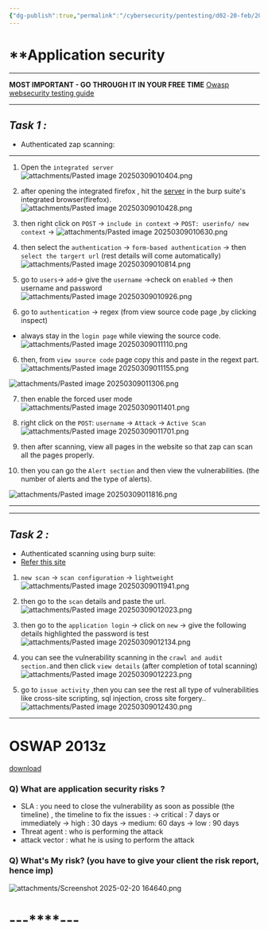 ```yaml
---
{"dg-publish":true,"permalink":"/cybersecurity/pentesting/d02-20-feb/20-feb-thursday/"}
---
```


# **Application security

---

**MOST IMPORTANT - GO THROUGH IT IN YOUR FREE TIME**
[Owasp websecurity testing guide](https://owasp.org/www-project-web-security-testing-guide/v42/)

---
## *Task 1 :*
- Authenticated zap scanning:

---

1. Open the `integrated server`
   ![attachments/Pasted image 20250309010404.png](/img/user/Cybersecurity/Pentesting/D02_20%20Feb/attachments/Pasted%20image%2020250309010404.png)

2. after opening the integrated firefox , hit the [server](http://testphp.vulnweb.com/) in the burp suite's integrated browser(firefox).
   ![attachments/Pasted image 20250309010428.png](/img/user/Cybersecurity/Pentesting/D02_20%20Feb/attachments/Pasted%20image%2020250309010428.png)

3.  then right click on `POST` -> `include in context` -> `POST: userinfo/ new context` ->
![attachments/Pasted image 20250309010630.png](/img/user/Cybersecurity/Pentesting/D02_20%20Feb/attachments/Pasted%20image%2020250309010630.png)

4.  then select the `authentication` -> `form-based authentication` -> then `select the targert url` (rest details will come automatically)
![attachments/Pasted image 20250309010814.png](/img/user/Cybersecurity/Pentesting/D02_20%20Feb/attachments/Pasted%20image%2020250309010814.png)

5.  go to `users`-> `add`-> give the `username` ->check on `enabled` -> then username and password
![attachments/Pasted image 20250309010926.png](/img/user/Cybersecurity/Pentesting/D02_20%20Feb/attachments/Pasted%20image%2020250309010926.png)

6. go to `authentication` -> regex (from view source code page ,by clicking inspect)
- always stay in the `login page` while viewing the source code.
![attachments/Pasted image 20250309011110.png](/img/user/Cybersecurity/Pentesting/D02_20%20Feb/attachments/Pasted%20image%2020250309011110.png)

6. then, from `view source code` page copy this and paste in the regext part.
![attachments/Pasted image 20250309011155.png](/img/user/Cybersecurity/Pentesting/D02_20%20Feb/attachments/Pasted%20image%2020250309011155.png)

![attachments/Pasted image 20250309011306.png](/img/user/Cybersecurity/Pentesting/D02_20%20Feb/attachments/Pasted%20image%2020250309011306.png)

7. then enable the forced user mode
![attachments/Pasted image 20250309011401.png](/img/user/Cybersecurity/Pentesting/D02_20%20Feb/attachments/Pasted%20image%2020250309011401.png)

8.  right click on the `POST`: `username` -> `Attack` -> `Active Scan`
![attachments/Pasted image 20250309011701.png](/img/user/Cybersecurity/Pentesting/D02_20%20Feb/attachments/Pasted%20image%2020250309011701.png)

9. then after scanning, view all pages in the website so that zap can scan all the pages properly.
10.  then you can go the `Alert section` and then view the vulnerabilities. (the number of alerts and the type of alerts).

![attachments/Pasted image 20250309011816.png](/img/user/Cybersecurity/Pentesting/D02_20%20Feb/attachments/Pasted%20image%2020250309011816.png)

----
----
## *Task 2 :* 
- Authenticated scanning using burp suite:
- [Refer this site](https://medium.com/@secureica/authenticated-scan-using-owasp-zap-f0a71dafe41)


1.  `new scan` -> `scan configuration` -> `lightweight`
![attachments/Pasted image 20250309011941.png](/img/user/Cybersecurity/Pentesting/D02_20%20Feb/attachments/Pasted%20image%2020250309011941.png)

2.  then go to the `scan` details and paste the url.
![attachments/Pasted image 20250309012023.png](/img/user/Cybersecurity/Pentesting/D02_20%20Feb/attachments/Pasted%20image%2020250309012023.png)

3. then go to the `application login` -> click on `new` -> give the following details highlighted the password is test
![attachments/Pasted image 20250309012134.png](/img/user/Cybersecurity/Pentesting/D02_20%20Feb/attachments/Pasted%20image%2020250309012134.png)

4. you can see the vulnerability scanning in the `crawl and audit section.`and then click `view details` (after completion of total scanning)
![attachments/Pasted image 20250309012223.png](/img/user/Cybersecurity/Pentesting/D02_20%20Feb/attachments/Pasted%20image%2020250309012223.png)

5.  go to `issue activity` ,then you can see the rest all type of vulnerabilities like cross-site scripting, sql injection, cross site forgery..
![attachments/Pasted image 20250309012430.png](/img/user/Cybersecurity/Pentesting/D02_20%20Feb/attachments/Pasted%20image%2020250309012430.png)

------
# **OSWAP 2013**z
[download](https://sourceforge.net/projects/owaspbwa/)


### Q) What are application security risks ?
- SLA : you need to close the vulnerability as soon as possible (the timeline) , the timeline to fix the issues :
  → critical : 7 days or immediately
  → high : 30 days
  → medium: 60 days
  → low : 90 days
- Threat agent : who is performing the attack
- attack vector : what he is using to perform the attack

### Q) What's My risk? (you have to give your client the risk report, hence imp)


![attachments/Screenshot 2025-02-20 164640.png](/img/user/Cybersecurity/Pentesting/attachments/Screenshot%202025-02-20%20164640.png)



#                                    ---****---
